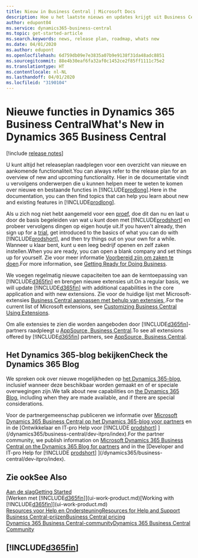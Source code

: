 ```yaml
---
title: Nieuw in Business Central | Microsoft Docs
description: Hoe u het laatste nieuws en updates krijgt uit Business Central.
author: edupont04
ms.service: dynamics365-business-central
ms.topic: get-started-article
ms.search.keywords: news, release plan, roadmap, whats new
ms.date: 04/01/2020
ms.author: edupont
ms.openlocfilehash: 6d759db09e7e3835a07b9e9138f31da48adc8851
ms.sourcegitcommit: 88e4b30eaf6fa32af0c1452ce2f85ff1111c75e2
ms.translationtype: HT
ms.contentlocale: nl-NL
ms.lasthandoff: 04/01/2020
ms.locfileid: "3190104"
---
```

# <a name="whats-new-in-dynamics-365-business-central"></a><span data-ttu-id="b2c73-103">Nieuwe functies in Dynamics 365 Business Central</span><span class="sxs-lookup"><span data-stu-id="b2c73-103">What's New in Dynamics 365 Business Central</span></span>

[!include [release notes](includes/release-notes.md)]

<span data-ttu-id="b2c73-104">U kunt altijd het releaseplan raadplegen voor een overzicht van nieuwe en aankomende functionaliteit.</span><span class="sxs-lookup"><span data-stu-id="b2c73-104">You can always refer to the release plan for an overview of new and upcoming functionality.</span></span> <span data-ttu-id="b2c73-105">Hier in de documentatie vindt u vervolgens onderwerpen die u kunnen helpen meer te weten te komen over nieuwe en bestaande functies in [!INCLUDE[prodlong](includes/prodlong.md)].</span><span class="sxs-lookup"><span data-stu-id="b2c73-105">Here in the documentation, you can then find topics that can help you learn about new and existing features in [!INCLUDE[prodlong](includes/prodlong.md)].</span></span>  

<span data-ttu-id="b2c73-106">Als u zich nog niet hebt aangemeld voor een [proef](https://go.microsoft.com/fwlink/?linkid=847861), doe dit dan nu en laat u door de basis begeleiden van wat u kunt doen met [!INCLUDE[prodshort](includes/prodshort.md)] en probeer vervolgens dingen op eigen houtje uit.</span><span class="sxs-lookup"><span data-stu-id="b2c73-106">If you haven't already, then sign up for a [trial](https://go.microsoft.com/fwlink/?linkid=847861), get introduced to the basics of what you can do with [!INCLUDE[prodshort](includes/prodshort.md)], and then try things out on your own for a while.</span></span> <span data-ttu-id="b2c73-107">Wanneer u klaar bent, kunt u een leeg bedrijf openen en zelf zaken instellen.</span><span class="sxs-lookup"><span data-stu-id="b2c73-107">When you are ready, you can open a blank company and set things up for yourself.</span></span> <span data-ttu-id="b2c73-108">Zie voor meer informatie [Voorbereid zijn om zaken te doen](ui-get-ready-business.md).</span><span class="sxs-lookup"><span data-stu-id="b2c73-108">For more information, see [Getting Ready for Doing Business](ui-get-ready-business.md).</span></span>  

<span data-ttu-id="b2c73-109">We voegen regelmatig nieuwe capaciteiten toe aan de kerntoepassing van [!INCLUDE[d365fin](includes/d365fin_md.md)] en brengen nieuwe extensies uit.</span><span class="sxs-lookup"><span data-stu-id="b2c73-109">On a regular basis, we will update [!INCLUDE[d365fin](includes/d365fin_md.md)] with additional capabilities in the core application and with new extensions.</span></span> <span data-ttu-id="b2c73-110">Zie voor de huidige lijst met Microsoft-extensies [Business Central aanpassen met behulp van extensies ](ui-extensions.md).</span><span class="sxs-lookup"><span data-stu-id="b2c73-110">For the current list of Microsoft extensions, see [Customizing Business Central Using Extensions](ui-extensions.md).</span></span>

<span data-ttu-id="b2c73-111">Om alle extensies te zien die worden aangeboden door [!INCLUDE[d365fin](includes/d365fin_md.md)]-partners raadpleegt u [AppSource, Business Central](https://go.microsoft.com/fwlink/?linkid=2081646).</span><span class="sxs-lookup"><span data-stu-id="b2c73-111">To see all extensions offered by [!INCLUDE[d365fin](includes/d365fin_md.md)] partners, see [AppSource, Business Central](https://go.microsoft.com/fwlink/?linkid=2081646).</span></span>  

## <a name="check-the-dynamics-365-blog"></a><span data-ttu-id="b2c73-112">Het Dynamics 365-blog bekijken</span><span class="sxs-lookup"><span data-stu-id="b2c73-112">Check the Dynamics 365 Blog</span></span>

<span data-ttu-id="b2c73-113">We spreken ook over nieuwe mogelijkheden op [het Dynamics 365-blog](https://cloudblogs.microsoft.com/dynamics365/), inclusief wanneer deze beschikbaar worden gemaakt en of er speciale overwegingen zijn.</span><span class="sxs-lookup"><span data-stu-id="b2c73-113">We talk about new capabilities on [the Dynamics 365 Blog](https://cloudblogs.microsoft.com/dynamics365/), including when they are made available, and if there are special considerations.</span></span>  

<span data-ttu-id="b2c73-114">Voor de partnergemeenschap publiceren we informatie over [Microsoft Dynamics 365 Business Central op het Dynamics 365-blog voor partners](https://cloudblogs.microsoft.com/dynamics365/it/product/business-central/) en in de [Ontwikkelaar en IT-pro Help voor [!INCLUDE [prodshort](includes/prodshort.md)] ](/dynamics365/business-central/dev-itpro/index).</span><span class="sxs-lookup"><span data-stu-id="b2c73-114">For the partner community, we publish information on [Microsoft Dynamics 365 Business Central on the Dynamics 365 Blog for partners](https://cloudblogs.microsoft.com/dynamics365/it/product/business-central/) and in the [Developer and IT-pro Help for [!INCLUDE [prodshort](includes/prodshort.md)] ](/dynamics365/business-central/dev-itpro/index).</span></span>  

## <a name="see-also"></a><span data-ttu-id="b2c73-115">Zie ook</span><span class="sxs-lookup"><span data-stu-id="b2c73-115">See Also</span></span>

[<span data-ttu-id="b2c73-116">Aan de slag</span><span class="sxs-lookup"><span data-stu-id="b2c73-116">Getting Started</span></span>](product-get-started.md)  
<span data-ttu-id="b2c73-117">[Werken met [!INCLUDE[d365fin](includes/d365fin_md.md)]](ui-work-product.md)</span><span class="sxs-lookup"><span data-stu-id="b2c73-117">[Working with [!INCLUDE[d365fin](includes/d365fin_md.md)]](ui-work-product.md)</span></span>  
[<span data-ttu-id="b2c73-118">Resources voor Help en Ondersteuning</span><span class="sxs-lookup"><span data-stu-id="b2c73-118">Resources for Help and Support</span></span>](product-help-and-support.md)  
[<span data-ttu-id="b2c73-119">Business Central-prijzen</span><span class="sxs-lookup"><span data-stu-id="b2c73-119">Business Central pricing</span></span>](https://dynamics.microsoft.com/business-central/overview/#pricing)  
[<span data-ttu-id="b2c73-120">Dynamics 365 Business Central-community</span><span class="sxs-lookup"><span data-stu-id="b2c73-120">Dynamics 365 Business Central Community</span></span>](https://community.dynamics.com/business/)

## [!INCLUDE[d365fin](includes/free_trial_md.md)]
